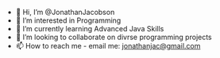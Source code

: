 - 👋 Hi, I’m @JonathanJacobson
- 👀 I’m interested in Programming
- 🌱 I’m currently learning Advanced Java Skills
- 💞️ I’m looking to collaborate on divrse programming projects
- 📫 How to reach me - email me: jonathanjac@gmail.com

<!---
JonathanJacobson/JonathanJacobson is a ✨ special ✨ repository because its `README.md` (this file) appears on your GitHub profile.
You can click the Preview link to take a look at your changes.
--->
